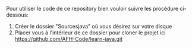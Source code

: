 Pour utiliser le code de ce repository bien vouloir suivre les procédure ci-dessous:
1. Créer le dossier "Sourcesjava" où vous désirez sur votre disque 
2. Placer vous à l'intérieur de ce dossier pour cloner le projet ici https://github.com/AFH-Code/learn-java.git

